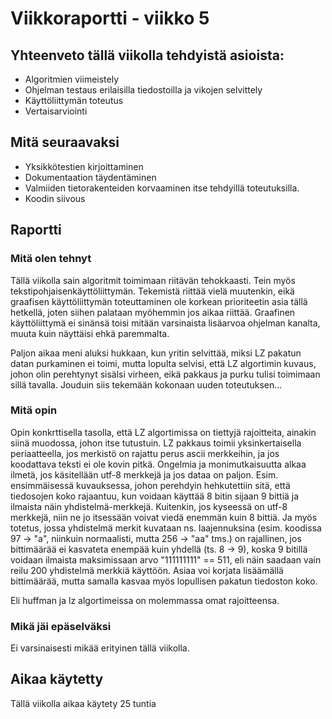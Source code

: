 # Viikkoraportti - viikko 5

## Yhteenveto tällä viikolla tehdyistä asioista:

- Algoritmien viimeistely
- Ohjelman testaus erilaisilla tiedostoilla ja vikojen selvittely
- Käyttöliittymän toteutus
- Vertaisarviointi

## Mitä seuraavaksi

- Yksikkötestien kirjoittaminen
- Dokumentaation täydentäminen
- Valmiiden tietorakenteiden korvaaminen itse tehdyillä toteutuksilla.
- Koodin siivous

## Raportti

### Mitä olen tehnyt

Tällä viikolla sain algoritmit toimimaan riitävän tehokkaasti. Tein myös tekstipohjaisenkäyttöliittymän. Tekemistä riittää vielä muutenkin, eikä graafisen käyttöliittymän toteuttaminen ole korkean prioriteetin asia tällä hetkellä, joten siihen palataan myöhemmin jos aikaa riittää. Graafinen käyttöliittymä ei sinänsä toisi mitään varsinaista lisäarvoa ohjelman kanalta, muuta kuin näyttäisi ehkä paremmalta.

Paljon aikaa meni aluksi hukkaan, kun yritin selvittää, miksi LZ pakatun datan purkaminen ei toimi, mutta lopulta selvisi, että LZ algortimin kuvaus, johon olin perehtynyt sisälsi virheen, eikä pakkaus ja purku tulisi toimimaan sillä tavalla. Jouduin siis tekemään kokonaan uuden toteutuksen...


### Mitä opin

Opin konkrttisella tasolla, että LZ algortimissa on tiettyjä rajoitteita, ainakin siinä muodossa, johon itse tutustuin. LZ pakkaus toimii yksinkertaisella periaatteella, jos merkistö on rajattu perus ascii merkkeihin, ja jos koodattava teksti ei ole kovin pitkä. Ongelmia ja monimutkaisuutta alkaa ilmetä, jos käsitellään utf-8 merkkejä ja jos dataa on paljon. Esim. ensimmäisessä kuvauksessa, johon perehdyin hehkutettiin sitä, että tiedosojen koko rajaantuu, kun voidaan käyttää 8 bitin sijaan 9 bittiä ja ilmaista näin yhdistelmä-merkkejä. Kuitenkin, jos kyseessä on utf-8 merkkejä, niin ne jo itsessään voivat viedä enemmän kuin 8 bittiä. Ja myös totetus, jossa yhdistelmä merkit kuvataan ns. laajennuksina (esim. koodissa 97 -> "a", niinkuin normaalisti, mutta 256 -> "aa" tms.) on rajallinen, jos bittimäärää ei kasvateta enempää kuin yhdellä (ts. 8 -> 9), koska 9 bitillä voidaan ilmaista maksimissaan arvo "111111111" == 511, eli näin saadaan vain reilu 200 yhdistelmä merkkiä käyttöön. Asiaa voi korjata lisäämällä bittimäärää, mutta samalla kasvaa myös lopullisen pakatun tiedoston koko.

Eli huffman ja lz algortimeissa on molemmassa omat rajoitteensa.

### Mikä jäi epäselväksi

Ei varsinaisesti mikää erityinen tällä viikolla.


## Aikaa käytetty

Tällä viikolla aikaa käytety 25 tuntia
